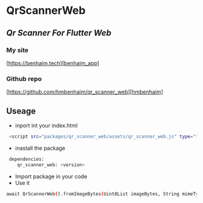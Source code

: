 # QrScannerWeb
## _Qr Scanner For Flutter Web_

### My site
[https://benhaim.tech][benhaim_app]

### Github repo
[https://github.com/hmbenhaim/qr_scanner_web][hmbenhaim]

## Useage
- inport int your index.html  
```sh
 <script src="packages/qr_scanner_web/assets/qr_scanner_web.js" type="text/javascript"></script>
```
- inastall the package
```sh
 dependencies:
    qr_scanner_web: <version>
```
- Import package in your code
- Use it
```sh
await QrScannerWeb().fromImageBytes(Uint8List imageBytes, String mimeType);
``` 

[hmbenhaim]: <https://github.com/hmbenhaim/qr_scanner_web>
[benhaim_app]: <https://benhaim.tech>